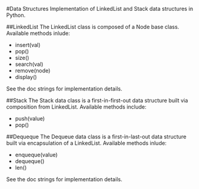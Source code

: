 #Data Structures
Implementation of LinkedList and Stack data structures in Python.

##LinkedList
The LinkedList class is composed of a Node base class.
Available methods inlude:
* insert(val)
* pop()
* size()
* search(val)
* remove(node)
* display()

See the doc strings for implementation details.

##Stack
The Stack data class is a first-in-first-out data structure built via composition from LinkedList.
Available methods include:
* push(value)
* pop()

##Dequeque
The Dequeue data class is a first-in-last-out data structure built via encapsulation of a LinkedList.
Available methods inlude:
* enqueque(value)
* dequeque()
* len()

See the doc strings for implementation details.
